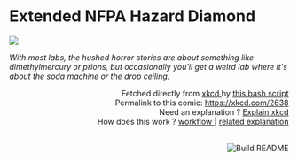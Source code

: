 # <b>Extended NFPA Hazard Diamond</b>

[![](https://imgs.xkcd.com/comics/extended_nfpa_hazard_diamond.png)](https://xkcd.com/2638)

<i>With most labs, the hushed horror stories are about something like dimethylmercury or prions, but occasionally you&#39;ll get a weird lab where it&#39;s about the soda machine or the drop ceiling.</i>

<div align="right">
  Fetched directly from
  <a href="https://xkcd.com">
    xkcd
  </a>
  by
  <a href="https://github.com/Vanille-N/Vanille-N/blob/master/fetch">
    this bash script
  </a>
</div>
<div align="right">
  Permalink to this comic:
  <a href="https://xkcd.com/2638">
    https://xkcd.com/2638
  </a>
</div>
<div align="right">
  Need an explanation ?
  <a href="https://www.explainxkcd.com/wiki/index.php/2638">
    Explain xkcd
  </a>
</div>
<div align="right">
  How does this work ?
  <a href="https://github.com/Vanille-N/Vanille-N/blob/master/.github/workflows/build.yml">
    workflow
  </a>
  |
  <a href="https://simonwillison.net/2020/Jul/10/self-updating-profile-readme/">
    related explanation
  </a>
</div><br>

<a href="https://github.com/Vanille-N/Vanille-N/actions"><img src="https://github.com/Vanille-N/Vanille-N/workflows/Build%20README/badge.svg" align="right" alt="Build README"></a>
